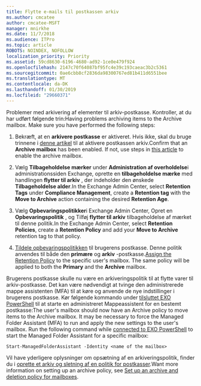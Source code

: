 ```yaml
---
title: Flytte e-mails til postkassen arkiv
ms.author: cmcatee
author: cmcatee-MSFT
manager: mnirkhe
ms.date: 11/7/2018
ms.audience: ITPro
ms.topic: article
ROBOTS: NOINDEX, NOFOLLOW
localization_priority: Priority
ms.assetid: 59cd8630-6196-4680-ad92-1ce0e479f924
ms.openlocfilehash: 2147c70f64087bf95fc4e39c193caeac3b2c5361
ms.sourcegitcommit: 0ae6cbb8cf2836da98300767ed81b411d6551bee
ms.translationtype: MT
ms.contentlocale: da-DK
ms.lasthandoff: 01/30/2019
ms.locfileid: "29660371"
---
```

<span data-ttu-id="b9adf-p101">Problemer med arkivering af elementer til arkiv-postkasse. Kontroller, at du har udført følgende trin:</span><span class="sxs-lookup"><span data-stu-id="b9adf-p101">Having problems archiving items to the Archive mailbox. Make sure you have performed the following steps:</span></span>
  
1. <span data-ttu-id="b9adf-p102">Bekræft, at en **arkivere postkasse** er aktiveret. Hvis ikke, skal du bruge trinnene i [denne artikel](https://docs.microsoft.com/office365/securitycompliance/enable-archive-mailboxes) til at aktivere postkassen arkiv.</span><span class="sxs-lookup"><span data-stu-id="b9adf-p102">Confirm that an **Archive mailbox** has been enabled. If not, use steps in [this article](https://docs.microsoft.com/office365/securitycompliance/enable-archive-mailboxes) to enable the archive mailbox.</span></span> 
    
2. <span data-ttu-id="b9adf-106">Vælg **Tilbageholdelse mærker** under **Administration af overholdelse**i administrationssiden Exchange, oprette en **tilbageholdelse mærke** med handlingen **flytter til arkiv** , der indeholder den ønskede **Tilbageholdelse alder**.</span><span class="sxs-lookup"><span data-stu-id="b9adf-106">In the Exchange Admin Center, select **Retention Tags** under **Compliance Management**, create a **Retention tag** with the **Move to Archive** action containing the desired **Retention Age**.</span></span>
    
3. <span data-ttu-id="b9adf-107">Vælg **Opbevaringspolitikker**i Exchange Admin Center, Opret en **Opbevaringspolitik** , og Tilføj **flytter til arkiv** tilbageholdelse af mærket til denne politik.</span><span class="sxs-lookup"><span data-stu-id="b9adf-107">In the Exchange Admin Center, select **Retention Policies**, create a **Retention Policy** and add your **Move to Archive** retention tag to that policy.</span></span> 
    
4. <span data-ttu-id="b9adf-p103">[Tildele opbevaringspolitikken](https://docs.microsoft.com/exchange/security-and-compliance/messaging-records-management/apply-retention-policy) til brugerens postkasse. Denne politik anvendes til både den **primære** og **arkiv** -postkasse.</span><span class="sxs-lookup"><span data-stu-id="b9adf-p103">[Assign the Retention Policy](https://docs.microsoft.com/exchange/security-and-compliance/messaging-records-management/apply-retention-policy) to the specific user's mailbox. The same policy will be applied to both the **Primary** and the **Archive** mailbox.</span></span> 
    
<span data-ttu-id="b9adf-p104">Brugerens postkasse skulle nu være en arkiveringspolitik til at flytte varer til arkiv-postkasse. Det kan være nødvendigt at tvinge den administrerede mappe assistenten (MFA) til at køre og anvende de nye indstillinger i brugerens postkasse. Kør følgende kommando under [tilsluttet EXO PowerShell](https://docs.microsoft.com/powershell/exchange/exchange-online/connect-to-exchange-online-powershell/connect-to-exchange-online-powershell?view=exchange-ps) til at starte en administreret Mappeassistent for en bestemt postkasse:</span><span class="sxs-lookup"><span data-stu-id="b9adf-p104">The user's mailbox should now have an Archive policy to move items to the Archive mailbox. It may be necessary to force the Managed Folder Assistant (MFA) to run and apply the new settings to the user's mailbox. Run the following command while [connected to EXO PowerShell](https://docs.microsoft.com/powershell/exchange/exchange-online/connect-to-exchange-online-powershell/connect-to-exchange-online-powershell?view=exchange-ps) to start the Managed Folder Assistant for a specific mailbox:</span></span> 
  
```
Start-ManagedFolderAssistant -Identity <name of the mailbox>
```

<span data-ttu-id="b9adf-113">Vil have yderligere oplysninger om opsætning af en arkiveringspolitik, finder du i [oprette et arkiv og sletning af en politik for postkasser](https://docs.microsoft.com/office365/securitycompliance/set-up-an-archive-and-deletion-policy-for-mailboxes#step-1-enable-archive-mailboxes-for-users).</span><span class="sxs-lookup"><span data-stu-id="b9adf-113">Want more information on setting up an archive policy, see [Set up an archive and deletion policy for mailboxes](https://docs.microsoft.com/office365/securitycompliance/set-up-an-archive-and-deletion-policy-for-mailboxes#step-1-enable-archive-mailboxes-for-users).</span></span>
  

